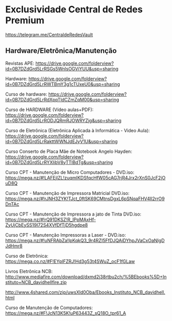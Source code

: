 Exclusividade Central de Redes Premium
=======
https://telegram.me/CentraldeRedesVault



## Hardware/Eletrônica/Manutenção

Revistas APE: https://drive.google.com/folderview?id=0B7DZdGrd5LrRSGs5WnlsOGViYUU&usp=sharing

Hardware: https://drive.google.com/folderview?id=0B7DZdGrd5LrRWTBmY3g1cTUxeU0&usp=sharing

Curso de hardware: https://drive.google.com/folderview?id=0B7DZdGrd5LrRdXppTldCZmZqM00&usp=sharing

Curso de HARDWARE (Vídeo aulas+PDF): https://drive.google.com/folderview?id=0B7DZdGrd5LrRODJQRmRJOWRYZjg&usp=sharing

Curso de Eletrônica (Eletrônica Aplicada à Informática - Video Aula): https://drive.google.com/folderview?id=0B7DZdGrd5LrRakttWWNJdEJyV1U&usp=sharing

Curso Conserto de Placa Mãe de Notebook Angelo Hayden: https://drive.google.com/folderview?id=0B7DZdGrd5LrRYXlibV8yTTlBdTg&usp=sharing

Curso CPT - Manutenção de Micro Computadores - DVD.iso: https://mega.nz/#!LAFEjIZL!zuqmIKDSfqcHfW05cAG7rjR4Jrx2rXnS0JcF2jOuD8Q

Curso CPT - Manutenção de Impressora Matricial DVD.iso: https://mega.nz/#!rJNH3ZYK!TJct_0ftSK69CMtnsDgxL6pSNqaFHV4Il2rrO9DnTAc

Curso CPT - Manutenção de Impressora a jato de Tinta DVD.iso: https://mega.nz/#!rQ91DKSZ!R_IPpMAxHf-ZyUjCbEySS19I72S4XVfDfTjD5hgdpe8

Curso CPT - Manutenção Impressoras a Laser - DVD.iso: https://mega.nz/#!uNFRAbZa!lpKqkQ3_9r4RZI5FfDJQAiDYhpJVaCxOaNIgDJdHmr8

Curso de Eletrônica: https://mega.co.nz/#F!EYplFZRJ!Hd3g53t4SWuZ_ocF1fGLaw

Livros Eletrônica NCB: http://www.mediafire.com/download/dxmd2j38rtbu2ch/%5BEbooks%5D+Instituto+NCB_davidhellfire.zip

http://www.4shared.com/zip/uwsXld0Oba/Ebooks_Instituto_NCB_davidhell.html

Curso de Manutenção de Computadores: https://mega.nz/#F!JcN13K5K!uP63443Z_sQ18O_tpr61_A
